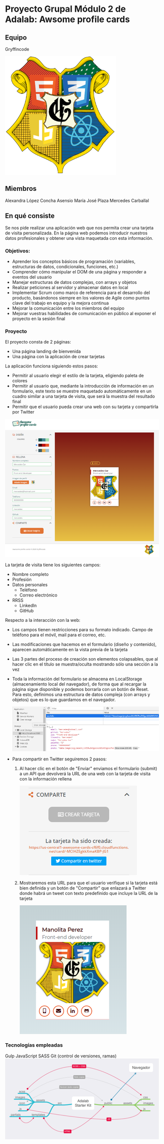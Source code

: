 # Proyecto Grupal Módulo 2 de Adalab: Awsome profile cards

## Equipo

Gryffincode<div class="pull-right"><img src="./info-readme/Logo-Gryffincode.png"/></div>

## Miembros

Alexandra López
Concha Asensio
María José Plaza
Mercedes Carballal

## En qué consiste

Se nos pide realizar una aplicación web que nos permita crear una tarjeta de visita personalizada.
En la página web podemos introducir nuestros datos profesionales y obtener una vista maquetada con esta información.

### Objetivos:

- Aprender los conceptos básicos de programación (variables, estructuras de datos, condicionales, funciones, etc.)
- Comprender cómo manipular el DOM de una página y responder a eventos del usuario
- Manejar estructuras de datos complejas, con arrays y objetos
- Realizar peticiones al servidor y almacenar datos en local
- Implementar Scrum como marco de referencia para el desarrollo del producto, basándonos siempre en los valores de Agile como puntos clave del trabajo en equipo y la mejora continua
- Mejorar la comunicación entre los miembros del equipo
- Mejorar vuestras habilidades de comunicación en público al exponer el proyecto en la sesión final

### Proyecto

El proyecto consta de 2 páginas:

- Una página landing de bienvenida
- Una página con la aplicación de crear tarjetas

La aplicación funciona siguiendo estos pasos:

- Permitir al usuario elegir el estilo de la tarjeta, eligiendo paleta de colores
- Permitir al usuario que, mediante la introducción de información en un formulario, este texto se muestre maquetado automáticamente en un cuadro similar a una tarjeta de visita, que será la muestra del resultado final
- Permitir que el usuario pueda crear una web con su tarjeta y compartirla por Twitter

![Pagina web](./info-readme/Pagina-web.PNG)

La tarjeta de visita tiene los siguientes campos:

- Nombre completo
- Profesión
- Datos personales
  - Teléfono
  - Correo electrónico
- RRSS
  - LinkedIn
  - GitHub

Respecto a la interacción con la web:

- Los campos tienen restricciones para su formato indicado. Campo de teléfono para el móvil, mail para el correo, etc.
- Las modificaciones que hacemos en el formulario (diseño y contenido), aparecen automáticamente en la vista previa de la tarjeta
- Las 3 partes del proceso de creación son elementos colapsables, que al hacer clic en el título se muestra/oculta mostrando sólo una sección a la vez
- Toda la información del formulario se almacena en LocalStorage (almacenamiento local del navegador), de forma que al recargar la página sigue disponible y podemos borrarla con un botón de Reset. Para esto, definimos una estructura de datos compleja (con arrays y objetos) que es lo que guardamos en el navegador.

  ![Local Storage](./info-readme/LocalStorage.PNG)

- Para compartir en Twitter seguiremos 2 pasos:

  1. Al hacer clic en el botón de "Enviar" enviamos el formulario (submit) a un API que devolverá la URL de una web con la tarjeta de visita con la información rellena

     ![Compartir Twitter](./info-readme/twitter.PNG)

  2. Mostraremos esta URL para que el usuario verifique si la tarjeta está bien definida y un botón de "Compartir" que enlazará a Twitter donde habrá un tweet con texto predefinido que incluye la URL de la tarjeta

     ![Tarjeta generada](./info-readme/TarjetaCreada.PNG)

### Tecnologías empleadas

Gulp
JavaScript
SASS
Git (control de versiones, ramas)
![Gulp flow](./gulp-flow.png)
